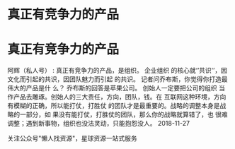 # 真正有竞争力的产品

# 真正有竞争力的产品

阿辉（私人号） : 真正有竞争力的产品，是组织。 企业组织 的核心就‘’共识‘’，因文化而引起的共识，因团队魅力而引起 的共识。 记者问乔布斯，你觉得你打造最伟大的产品是什 么？ 乔布斯的回答是苹果公司。 创始人一定要把公司的组织 当作产品去雕琢。创始人的三大责任，方向，团队，钱。在 互联网这种环境，方向有模糊的正确，所以能打仗，打胜仗 的团队才是最重要的。战略的调整本身是战略的一部分，如 果没有能打仗，打胜仗的团队，那么你的战略就算错了，也 很难调整；遇到新事物，组织也没法灵动，只能抱怨没人。 2018-11-27

关注公众号"懒人找资源"，星球资源一站式服务